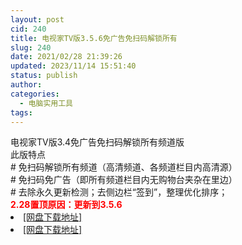 ```yaml
---
layout: post
cid: 240
title: 电视家TV版3.5.6免广告免扫码解锁所有
slug: 240
date: 2021/02/28 21:39:26
updated: 2023/11/14 15:51:40
status: publish
author: 
categories: 
  - 电脑实用工具
tags: 
---
```



<div alt="潮男心博客 www.cnx0.com">
	<div>
		电视家TV版3.4免广告免扫码解锁所有频道版
	</div>
	<div>
	</div>
	<div>
		此版特点
	</div>
	<div>
		# 免扫码解锁所有频道（高清频道、各频道栏目内高清源）
	</div>
	<div>
		# 免扫码免广告（即所有频道栏目内无购物台夹杂在里边）
	</div>
	<div>
		# 去除永久更新检测；去侧边栏“签到”，整理优化排序；
	</div>
	<div>
	</div>
	<div>
		<span style="color:#FF0000;"><strong>2.28置顶原因：更新到3.5.6</strong></span>
	</div>
	<li>
		<a href="https://pan.baidu.com/s/1jQCSsLHJdRnsuq4FgR7LWw" target="_blank">[网盘下载地址]</a>
	</li>
	<li>
		<a href="https://yewu.lanzous.com/iP4E8m9xh9a" target="_blank">[网盘下载地址]</a>
	</li>
</div>
